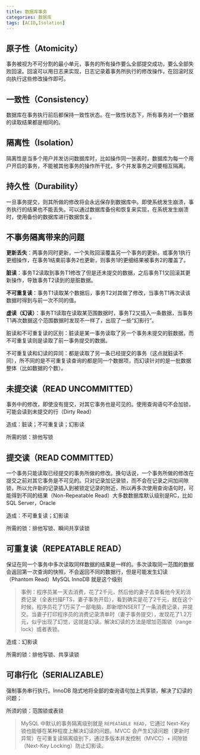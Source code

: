 ```yaml
---
title: 数据库事务
categories: 数据库
tags: [ACID,Isolation]
---
```


## 原子性（Atomicity）

事务被视为不可分割的最小单元，事务的所有操作要么全部提交成功，要么全部失败回滚。回滚可以用日志来实现，日志记录着事务所执行的修改操作，在回滚时反向执行这些修改操作即可。

## 一致性（Consistency）

数据库在事务执行前后都保持一致性状态。在一致性状态下，所有事务对一个数据的读取结果都是相同的。

## 隔离性（Isolation）

隔离性是当多个用户并发访问数据库时，比如操作同一张表时，数据库为每一个用户开启的事务，不能被其他事务的操作所干扰，多个并发事务之间要相互隔离。

## 持久性（Durability）

一旦事务提交，则其所做的修改将会永远保存到数据库中。即使系统发生崩溃，事务执行的结果也不能丢失。可以通过数据库备份和恢复来实现，在系统发生崩溃时，使用备份的数据库进行数据恢复。

<!--more-->

## 不事务隔离带来的问题

**更新丢失**：两事务同时更新，一个失败回滚覆盖另一个事务的更新。或事务1执行更细操作，在事务1结束前事务2也更新，则事务1的更细结果被事务2的覆盖了。

**脏读**：事务T2读取到事务T1修改了但是还未提交的数据，之后事务T1又回滚其更新操作，导致事务T2读到的是脏数据。

**不可重复读**：事务T1读取某个数据后，事务T2对其做了修改，当事务T1再次读该数据时得到与前一次不同的值。

**虚读（幻读）**：事务T1读取在读取某范围数据时，事务T2又插入一条数据，当事务T1再次数据这个范围数据时发现不一样了，出现了一些“幻影行”。

脏读和不可重复读的区别：脏读是某一事务读取了另一个事务未提交的脏数据，而不可重复读则是读取了前一事务提交的数据。

不可重复读和幻读的异同：都是读取了另一条已经提交的事务（这点就脏读不同），所不同的是不可重复读查询的都是同一个数据项，而幻读针对的是一批数据整体（比如数据的个数）。

<!-- more -->

## 未提交读（READ UNCOMMITTED）

事务中的修改，即使没有提交，对其它事务也是可见的。使用查询语句不会加锁，可能会读到未提交的行（Dirty Read）

造成：脏读；不可重复读；幻影读

所需的锁：排他写锁

## 提交读（READ COMMITTED）

一个事务只能读取已经提交的事务所做的修改。换句话说，一个事务所做的修改在提交之前对其它事务是不可见的。只对记录加记录锁，而不会在记录之间加间隙锁，所以允许新的记录插入到被锁定记录的附近，所以再多次使用查询语句时，可能得到不同的结果（Non-Repeatable Read）大多数数据库默认级别是RC，比如SQL Server，Oracle

造成：不可重复读；幻影读

所需的锁：排他写锁、瞬间共享读锁

## 可重复读（REPEATABLE READ）

保证在同一个事务中多次读取同样数据的结果是一样的。多次读取同一范围的数据会返回第一次查询的快照，不会返回不同的数据行，但是可能发生幻读（Phantom Read）MySQL InnoDB 就是这个级别

> 事例：程序员某一天去消费，花了2千元，然后他的妻子去查看他今天的消费记录（全表扫描FTS，妻子事务开启），看到确实是花了2千元，就在这个时候，程序员花了1万买了一部电脑，即新增INSERT了一条消费记录，并提交。当妻子打印程序员的消费记录清单时（妻子事务提交），发现花了1.2万元，似乎出现了幻觉，这就是幻读。解决幻读的方法是增加范围锁（range lock）或者表锁。

造成：幻影读

所需的锁：排他写锁、共享读锁

## 可串行化（SERIALIZABLE）

强制事务串行执行。InnoDB 隐式地将全部的查询语句加上共享锁，解决了幻读的问题；

所须的锁：范围锁或表锁

> MySQL 中默认的事务隔离级别就是 `REPEATABLE READ`，它通过 Next-Key 锁也能够在某种程度上解决幻读的问题。MVCC 会产生幻读问题（更新时异常）在可重复读隔离级别下，通过多版本并发控制（MVCC）+ 间隙锁（Next-Key Locking）防止幻影读。